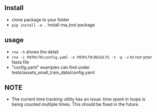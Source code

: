 ## Install
- clone package to your folder
- `pip install -e .` install rna_tool package

## usage
- `rna -h` shows the detail
- `rna -i PATH\TO\config.yaml -o PATH\TO\RESULTS -t -p -v` to run your fasta file
- "config.yaml" examples can find under tests/assets_small_train_data/config.yaml

## NOTE
- The current time tracking utility has an issue: time spent in loops is being counted multiple times. This should be fixed in the future.